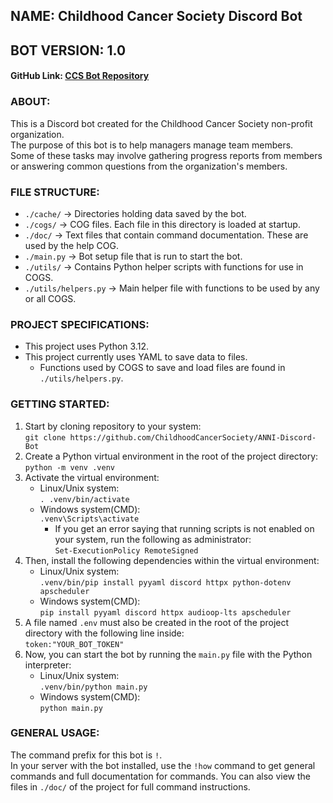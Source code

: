 ## NAME: Childhood Cancer Society Discord Bot
## BOT VERSION: 1.0

#### GitHub Link: [CCS Bot Repository](https://github.com/ChildhoodCancerSociety/ANNI-Discord-Bot)

### ABOUT:
This is a Discord bot created for the Childhood Cancer Society non-profit organization.  
The purpose of this bot is to help managers manage team members.  
Some of these tasks may involve gathering progress reports from members or answering common questions from the organization's members.

### FILE STRUCTURE:
- `./cache/` -> Directories holding data saved by the bot.  
- `./cogs/` -> COG files. Each file in this directory is loaded at startup.  
- `./doc/` -> Text files that contain command documentation. These are used by the help COG.  
- `./main.py` -> Bot setup file that is run to start the bot.  
- `./utils/` -> Contains Python helper scripts with functions for use in COGS.  
- `./utils/helpers.py` -> Main helper file with functions to be used by any or all COGS.  

### PROJECT SPECIFICATIONS:
- This project uses Python 3.12.  
- This project currently uses YAML to save data to files.
  - Functions used by COGS to save and load files are found in `./utils/helpers.py`.

### GETTING STARTED:
1. Start by cloning repository to your system:\
   `git clone https://github.com/ChildhoodCancerSociety/ANNI-Discord-Bot`
2. Create a Python virtual environment in the root of the project directory:\
   `python -m venv .venv`
3. Activate the virtual environment:
   - Linux/Unix system:\
   `. .venv/bin/activate`
   - Windows system(CMD):\
   `.venv\Scripts\activate`
     - If you get an error saying that running scripts is not enabled on your system, run the following as administrator:\
   `Set-ExecutionPolicy RemoteSigned`
4. Then, install the following dependencies within the virtual environment:
   - Linux/Unix system:\
   `.venv/bin/pip install pyyaml discord httpx python-dotenv apscheduler`
   - Windows system(CMD):\
   `pip install pyyaml discord httpx audioop-lts apscheduler`
5. A file named `.env` must also be created in the root of the project directory with the following line inside:\
   `token:"YOUR_BOT_TOKEN"`
6. Now, you can start the bot by running the `main.py` file with the Python interpreter:
   - Linux/Unix system:\
   `.venv/bin/python main.py`
   - Windows system(CMD):\
   `python main.py`

### GENERAL USAGE:
The command prefix for this bot is `!`.  
In your server with the bot installed, use the `!how` command to get general commands and full documentation for commands. You can also view the files in `./doc/` of the project for full command instructions.
